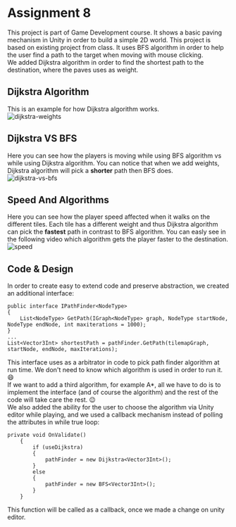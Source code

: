 # Assignment 8
This project is part of Game Development course. It shows a basic paving mechanism in Unity in order to build a simple 2D world.
This project is based on existing project from class. It uses BFS algorithm in order to help the user find a path
to the target when moving with mouse clicking.  
We added Dijkstra algorithm in order to find the shortest path to the destination, where the paves uses as weight.

## Dijkstra Algorithm
This is an example for how Dijkstra algorithm works.  
![dijkstra-weights](https://user-images.githubusercontent.com/73671381/102028812-9a799900-3db4-11eb-9b4e-3ed866503576.gif)  

## Dijkstra VS BFS
Here you can see how the players is moving while using BFS algorithm vs while using Dijkstra algorithm.
You can notice that when we add weights, Dijkstra algorithm will pick a **shorter** path then BFS does.  
![dijkstra-vs-bfs](https://user-images.githubusercontent.com/73671381/102148411-0d4a4900-3e75-11eb-91fb-8eabedece1aa.gif)  

## Speed And Algorithms
Here you can see how the player speed affected when it walks on the different tiles. Each tile has a different weight
and thus Dijkstra algorithm can pick the **fastest** path in contrast to BFS algorithm. You can easly see in the following video
which algorithm gets the player faster to the destination.  
![speed](https://user-images.githubusercontent.com/73671381/102149223-9dd55900-3e76-11eb-8b66-b2bc6d8676ee.gif)  

## Code & Design
In order to create easy to extend code and preserve abstraction, we created an additional interface:  
```
public interface IPathFinder<NodeType>
{
    List<NodeType> GetPath(IGraph<NodeType> graph, NodeType startNode, NodeType endNode, int maxiterations = 1000);
}
...
List<Vector3Int> shortestPath = pathFinder.GetPath(tilemapGraph, startNode, endNode, maxIterations);
```
This interface uses as a arbitrator in code to pick path finder algorithm at run time. We don't need to know which algorithm 
is used in order to run it. :smile:  
If we want to add a third algorithm, for example A*, all we have to do is to implement the interface (and of course the algorithm) and the rest of the code will take care the rest. :wink:  
We also added the ability for the user to choose the algorithm via Unity editor while playing, and we used a callback mechanism
instead of polling the attributes in while true loop:
```
private void OnValidate()
    {
        if (useDijkstra)
        {
            pathFinder = new Dijkstra<Vector3Int>();
        }
        else
        {
            pathFinder = new BFS<Vector3Int>();
        }
    }
```
This function will be called as a callback, once we made a change on unity editor.
